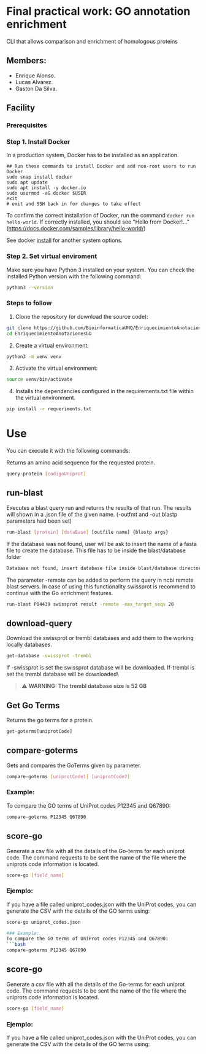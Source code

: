 # Final practical work: GO annotation enrichment
CLI that allows comparison and enrichment of homologous proteins

## Members:

* Enrique Alonso.
* Lucas Alvarez.
* Gaston Da Silva.

## Facility

### Prerequisites


### Step 1. Install Docker
In a production system, Docker has to be installed as an application.  

```
## Run these commands to install Docker and add non-root users to run Docker
sudo snap install docker
sudo apt update
sudo apt install -y docker.io
sudo usermod -aG docker $USER
exit
# exit and SSH back in for changes to take effect
```
To confirm the correct installation of Docker, run the command `docker run hello-world`. If correctly installed, you should see "Hello from Docker!..."(https://docs.docker.com/samples/library/hello-world/)  

See docker [install](https://docs.docker.com/engine/install/) for another system options.
  


### Step 2. Set virtual enviroment
Make sure you have Python 3 installed on your system. You can check the installed Python version with the following command:

```sh
python3 --version
```
### Steps to follow

1. Clone the repository (or download the source code):
```bash
git clone https://github.com/BioinformaticaUNQ/EnriquecimientoAnotacionesGO.git
cd EnriquecimientoAnotacionesGO
```

2. Create a virtual environment:
   
```bash
python3 -m venv venv  
```

3. Activate the virtual environment:
```bash
source venv/bin/activate
```

4. Installs the dependencies configured in the requirements.txt file within the virtual environment.

```bash
pip install -r requeriments.txt
```


# Use

You can execute it with the following commands:

Returns an amino acid sequence for the requested protein.
```bash
query-protein [codigoUniprot]
```


## run-blast

Executes a blast query run and returns the results of that run. The results will shown in a .json file of the given name.
(-outfmt and -out blastp parameters had been set)
```bash
run-blast [protein] [dataBase] [outfile name] {blastp args}
```

If the database was not found, user will be ask to insert the name of a fasta file to create the database.
This file has to be inside the blast/database folder

```bash
Database not found, insert database file inside blast/database directory: Database.fasta
```

The parameter -remote can be added to perform the query in ncbi remote blast servers. In case of using this functionality swissprot is recommend to continue with the Go enrichment features.
```bash
run-blast P04439 swissprot result -remote -max_target_seqs 20
```

## download-query
Download the swissprot or trembl databases and add them to the working locally databases.
```bash
get-database -swissprot -trembl
```
If -swissprot is set the swissprot database will be downloaded. If-trembl is set the trembl database will be downloaded\
 
> :warning: **WARNING: The trembl database size is 52 GB**
## Get Go Terms

Returns the go terms for a protein.
```bash
get-goterms[uniprotCode]
```



## compare-goterms
Gets and compares the GoTerms given by parameter.
```bash
compare-goterms [uniprotCode1] [uniprotCode2]
```

### Example:
To compare the GO terms of UniProt codes P12345 and Q67890:
```bash
compare-goterms P12345 Q67890
```

## score-go
Generate a csv file with all the details of the Go-terms for each uniprot code.
The command requests to be sent the name of the file where the uniprots code information is located.
```bash
score-go [field_name]
```

### Ejemplo:
If you have a file called uniprot_codes.json with the UniProt codes, you can generate the CSV with the details of the GO terms using:
```bash
score-go uniprot_codes.json

### Example:
To compare the GO terms of UniProt codes P12345 and Q67890:
```bash
compare-goterms P12345 Q67890
```

## score-go
Generate a csv file with all the details of the Go-terms for each uniprot code.
The command requests to be sent the name of the file where the uniprots code information is located.
```bash
score-go [field_name]
```

### Ejemplo:
If you have a file called uniprot_codes.json with the UniProt codes, you can generate the CSV with the details of the GO terms using:
```bash